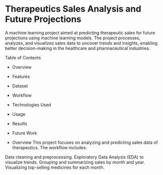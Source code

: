 # Therapeutics Sales Analysis and Future Projections
A machine learning project aimed at predicting therapeutic sales for future projections using machine learning models. The project processes, analyzes, and visualizes sales data to uncover trends and insights, enabling better decision-making in the healthcare and pharmaceutical industries.

Table of Contents
- Overview
- Features
- Dataset
- Workflow
- Technologies Used
- Usage
- Results
- Future Work

- Overview
This project focuses on analyzing and predicting sales data of therapeutics. The workflow includes:

Data cleaning and preprocessing.
Exploratory Data Analysis (EDA) to visualize trends.
Grouping and summarizing sales by month and year.
Visualizing top-selling medicines for each month.
